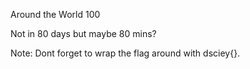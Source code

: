  Around the World
 100

 Not in 80 days but maybe 80 mins?

 Note: Dont forget to wrap the flag around with dsciey{}.

